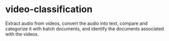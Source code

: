 # video-classification
Extract audio from videos, convert the audio into text, compare and categorize it with batch documents, and identify the documents associated with the videos.
